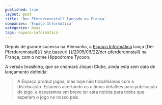 ```yaml
---
published: true
layout: post
title: 'Der Pferderennstall lançado na França'
companies: 'Espaço Informática'
categories: News
tags: espaco-informatica
---
```

Depois de grande sucesso na Alemanha, a [Espaço Informática](http://www.espacoinf.com/) lança [Der Pferderennstall]({{ site.baseurl }}/2005/09/22/der-pferderennstall) na França, com o nome Hippodrome Tycoon.

A versão brasileira, que se chamará Jóquei Clube, ainda está sem data de lançamento definida:

> A Espaço produz jogos, mas hoje não trabalhamos com a distribuição. Estamos acertando os ultimos detalhes para publicação do jogo, e esperamos em breve ter esta notícia para todos que esperam o jogo no nosso país.